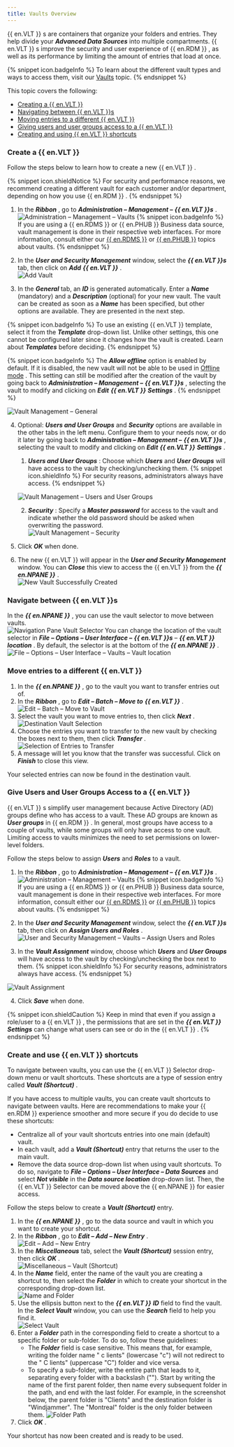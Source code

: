 ```yaml
---
title: Vaults Overview
---
```


{{ en.VLT }} s are containers that organize your folders and entries. They help divide your ***Advanced Data Sources*** into multiple compartments. {{ en.VLT }} s improve the security and user experience of {{ en.RDM }} , as well as its performance by limiting the amount of entries that load at once. 

{% snippet icon.badgeInfo %} 
To learn about the different vault types and ways to access them, visit our [Vaults](/rdm/windows/commands/view/panels/vault/) topic. 
{% endsnippet %}
 
This topic covers the following:  

* [Creating a {{ en.VLT }}](#create-a--envlt) 
* [Navigating between {{ en.VLT }}s](#navigate-between--envlt-s) 
* [Moving entries to a different {{ en.VLT }}](#move-entries-to-a-different--envlt) 
* [Giving users and user groups access to a {{ en.VLT }}](#give-users-and-user-groups-access-to-a--envlt) 
* [Creating and using {{ en.VLT }} shortcuts](#create-and-use--envlt--shortcuts) 

### Create a {{ en.VLT }} 

Follow the steps below to learn how to create a new {{ en.VLT }} . 

{% snippet icon.shieldNotice %} 
For security and performance reasons, we recommend creating a different vault for each customer and/or department, depending on how you use {{ en.RDM }} . 
{% endsnippet %}
 
1. In the ***Ribbon*** , go to ***Administration – Management –*** ***{{ en.VLT }}s*** .  
![Administration – Management – Vaults](https://webdevolutions.azureedge.net/docs/en/rdm/windows/clip11300.png) 
{% snippet icon.badgeInfo %} 
If you are using a {{ en.RDMS }} or {{ en.PHUB }} Business data source, vault management is done in their respective web interfaces. For more information, consult either our [{{ en.RDMS }}](/server/web-interface/administration/security-management/vaults/) or [{{ en.PHUB }}](https://helphub.devolutions.net/vaults.html) topics about vaults. 
{% endsnippet %}
 
2. In the ***User and Security Management*** window, select the ***{{ en.VLT }}s*** tab, then click on ***Add*** ***{{ en.VLT }}*** .  
![Add Vault](https://webdevolutions.azureedge.net/docs/en/rdm/windows/clip10739.png) 
1. In the ***General*** tab, an ***ID*** is generated automatically. Enter a ***Name*** (mandatory) and a ***Description*** (optional) for your new vault. The vault can be created as soon as a ***Name*** has been specified, but other options are available. They are presented in the next step. 

{% snippet icon.badgeInfo %} 
To use an existing {{ en.VLT }} template, select it from the ***Template*** drop-down list. Unlike other settings, this one cannot be configured later since it changes how the vault is created. Learn about ***Templates*** before deciding. 
{% endsnippet %}
 
{% snippet icon.badgeInfo %} 
The ***Allow offline*** option is enabled by default. If it is disabled, the new vault will not be able to be used in [Offline mode](/rdm/windows/data-sources/offline-mode/) . This setting can still be modified after the creation of the vault by going back to ***Administration – Management –*** ***{{ en.VLT }}s*** , selecting the vault to modify and clicking on ***Edit*** ***{{ en.VLT }}*** ***Settings*** . 
{% endsnippet %}
 
![Vault Management – General](https://webdevolutions.azureedge.net/docs/en/rdm/windows/clip11301.png) 

4. Optional: ***Users and User Groups*** and ***Security*** options are available in the other tabs in the left menu. Configure them to your needs now, or do it later by going back to ***Administration – Management –*** ***{{ en.VLT }}s*** , selecting the vault to modify and clicking on ***Edit*** ***{{ en.VLT }}*** ***Settings*** . 
    1. ***Users and User Groups*** : Choose which ***Users*** and ***User Groups*** will have access to the vault by checking/unchecking them. 
{% snippet icon.shieldInfo %} 
For security reasons, administrators always have access. 
{% endsnippet %}
 
    ![Vault Management – Users and User Groups](https://webdevolutions.azureedge.net/docs/en/rdm/windows/RDMWin2139.png)  

    2. ***Security*** : Specify a ***Master password*** for access to the vault and indicate whether the old password should be asked when overwriting the password.  
    ![Vault Management – Security](https://webdevolutions.azureedge.net/docs/en/rdm/windows/RDMWin2140.png) 

5. Click ***OK*** when done. 
1. The new {{ en.VLT }} will appear in the ***User and Security Management*** window. You can ***Close*** this view to access the {{ en.VLT }} from the ***{{ en.NPANE }}*** .  
![New Vault Successfully Created](https://webdevolutions.azureedge.net/docs/en/rdm/windows/RDMWin2138.png) 

### Navigate between {{ en.VLT }}s 

In the ***{{ en.NPANE }}*** , you can use the vault selector to move between vaults.  
![Navigation Pane Vault Selector](https://webdevolutions.azureedge.net/docs/en/rdm/windows/clip3602.png) 
You can change the location of the vault selector in ***File – Options – User Interface –*** ***{{ en.VLT }}s*** – ***{{ en.VLT }}*** ***location*** . By default, the selector is at the bottom of the ***{{ en.NPANE }}*** .  
![File – Options – User Interface – Vaults – Vault location](https://webdevolutions.azureedge.net/docs/en/rdm/windows/RDMWin2141.png) 

### Move entries to a different {{ en.VLT }} 

1. In the ***{{ en.NPANE }}*** , go to the vault you want to transfer entries out of. 
1. In the ***Ribbon*** , go to ***Edit – Batch – Move to*** ***{{ en.VLT }}*** .  
![Edit – Batch – Move to Vault](https://webdevolutions.azureedge.net/docs/en/rdm/windows/clip7030.png) 
1. Select the vault you want to move entries to, then click ***Next*** .  
![Destination Vault Selection](https://webdevolutions.azureedge.net/docs/en/rdm/windows/clip7031.png) 
1. Choose the entries you want to transfer to the new vault by checking the boxes next to them, then click ***Transfer*** .  
![Selection of Entries to Transfer](https://webdevolutions.azureedge.net/docs/en/rdm/windows/clip7032.png) 
1. A message will let you know that the transfer was successful. Click on ***Finish*** to close this view.  

Your selected entries can now be found in the destination vault. 

### Give Users and User Groups Access to a {{ en.VLT }} 

{{ en.VLT }} s simplify user management because Active Directory (AD) groups define who has access to a vault. These AD groups are known as ***User groups*** in {{ en.RDM }} . In general, most groups have access to a couple of vaults, while some groups will only have access to one vault. Limiting access to vaults minimizes the need to set permissions on lower-level folders.  

Follow the steps below to assign ***Users*** and ***Roles*** to a vault.  

1. In the ***Ribbon*** , go to ***Administration – Management –*** ***{{ en.VLT }}s*** .  
![Administration – Management – Vaults](https://webdevolutions.azureedge.net/docs/en/rdm/windows/clip11300.png) 
{% snippet icon.badgeInfo %} 
If you are using a {{ en.RDMS }} or {{ en.PHUB }} Business data source, vault management is done in their respective web interfaces. For more information, consult either our [{{ en.RDMS }}](/server/web-interface/administration/security-management/vaults/) or [{{ en.PHUB }}](/hub/web-interface/hub-overview/administration/management/vaults/) topics about vaults. 
{% endsnippet %}
 
2. In the ***User and Security Management*** window, select the ***{{ en.VLT }}s*** tab, then click on ***Assign Users and Roles*** .  
![User and Security Management – Vaults – Assign Users and Roles](https://webdevolutions.azureedge.net/docs/en/rdm/windows/clip7033.png) 
1. In the ***Vault Assignment*** window, choose which ***Users*** and ***User Groups*** will have access to the vault by checking/unchecking the box next to them. 
{% snippet icon.shieldInfo %} 
For security reasons, administrators always have access. 
{% endsnippet %}
 
![Vault Assignment](https://webdevolutions.azureedge.net/docs/en/rdm/windows/clip7034.png) 

4. Click ***Save*** when done. 

{% snippet icon.shieldCaution %} 
Keep in mind that even if you assign a role/user to a {{ en.VLT }} , the permissions that are set in the ***{{ en.VLT }} Settings*** can change what users can see or do in the {{ en.VLT }} . 
{% endsnippet %}
 
### Create and use {{ en.VLT }} shortcuts 

To navigate between vaults, you can use the {{ en.VLT }} Selector drop-down menu or vault shortcuts. These shortcuts are a type of session entry called ***Vault (Shortcut)*** .  

If you have access to multiple vaults, you can create vault shortcuts to navigate between vaults. Here are recommendations to make your {{ en.RDM }} experience smoother and more secure if you do decide to use these shortcuts:  

* Centralize all of your vault shortcuts entries into one main (default) vault. 
* In each vault, add a ***Vault (Shortcut)*** entry that returns the user to the main vault. 
* Remove the data source drop-down list when using vault shortcuts. To do so, navigate to ***File – Options – User Interface – Data Sources*** and select ***Not visible*** in the ***Data source location*** drop-down list. Then, the {{ en.VLT }} Selector can be moved above the {{ en.NPANE }} for easier access.  

Follow the steps below to create a ***Vault (Shortcut)*** entry.  

1. In the ***{{ en.NPANE }}*** , go to the data source and vault in which you want to create your shortcut. 
1. In the ***Ribbon*** , go to ***Edit – Add – New Entry*** .  
![Edit – Add – New Entry](https://webdevolutions.azureedge.net/docs/en/rdm/windows/RDMWin2142.png) 
1. In the ***Miscellaneous*** tab, select the ***Vault (Shortcut)*** session entry, then click ***OK*** .  
![Miscellaneous – Vault (Shortcut)](https://webdevolutions.azureedge.net/docs/en/rdm/windows/clip7037.png) 
1. In the ***Name*** field, enter the name of the vault you are creating a shortcut to, then select the ***Folder*** in which to create your shortcut in the corresponding drop-down list.  
![Name and Folder](https://webdevolutions.azureedge.net/docs/en/rdm/windows/RDMWin2143.png) 
1. Use the ellipsis button next to the ***{{ en.VLT }}*** ***ID*** field to find the vault. In the ***Select Vault*** window, you can use the ***Search*** field to help you find it.  
![Select Vault](https://webdevolutions.azureedge.net/docs/en/rdm/windows/clip7039.png) 
1. Enter a ***Folder*** path in the corresponding field to create a shortcut to a specific folder or sub-folder. To do so, follow these guidelines: 
    * The ***Folder*** field is case sensitive. This means that, for example, writing the folder name " c lients" (lowercase "c") will not redirect to the " C lients" (uppercase "C") folder and vice versa. 
    * To specify a sub-folder, write the entire path that leads to it, separating every folder with a backslash ("\"). Start by writing the name of the first parent folder, then name every subsequent folder in the path, and end with the last folder. For example, in the screenshot below, the parent folder is "Clients" and the destination folder is "Windjammer". The "Montreal" folder is the only folder between them. 
    ![Folder Path](https://webdevolutions.azureedge.net/docs/en/rdm/windows/RDMWin2144.png) 
7. Click ***OK*** . 

Your shortcut has now been created and is ready to be used. 

